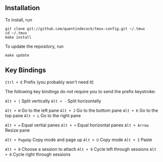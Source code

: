 Installation
------------

To install, run

    git clone git://github.com/quentindecock/tmux-config.git ~/.tmux
    cd ~/.tmux
    make install

To update the repository, run

    make update

Key Bindings
-------------

`Ctrl + E` Prefix (you probably won't need it)

The following key bindings do not require you to send the prefix keystroke:

`Alt + |` Split vertically
`Alt + -` Split horizontally

`Alt + H` Go to the left pane
`Alt + J` Go to the bottom pane
`Alt + K` Go to the top pane
`Alt + L` Go to the right pane

`Alt + =` Equal vertial panes
`Alt + +` Equal horizontal panes
`Alt + Arrow` Resize pane

`Alt + PageUp` Copy mode and page up
`Alt + U` Copy mode
`Alt + I` Paste

`Alt + 8` Choose a session to attach
`Alt + 9` Cycle left through sessions
`Alt + 0` Cycle right through sessions
